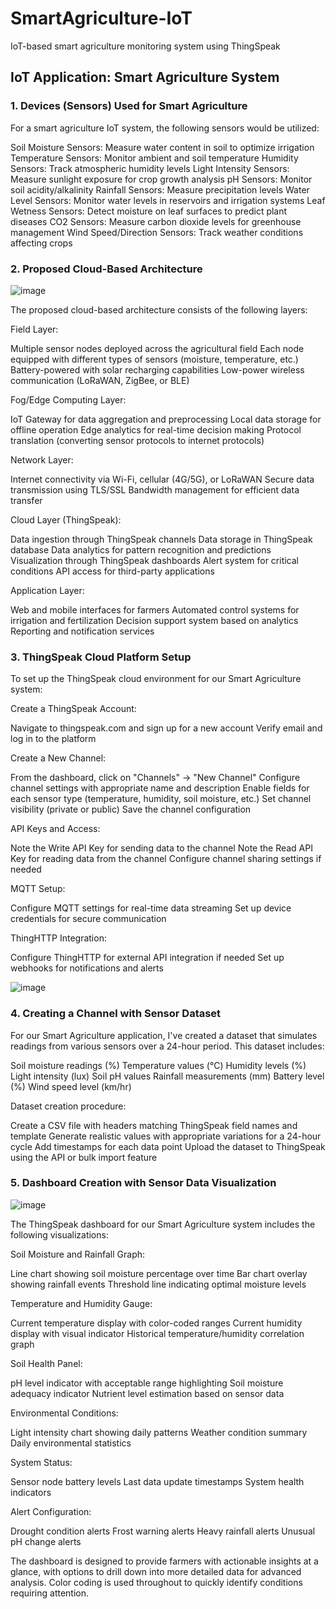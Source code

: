 # SmartAgriculture-IoT
IoT-based smart agriculture monitoring system using ThingSpeak

## IoT Application: Smart Agriculture System
### 1. Devices (Sensors) Used for Smart Agriculture
For a smart agriculture IoT system, the following sensors would be utilized:

Soil Moisture Sensors: Measure water content in soil to optimize irrigation
Temperature Sensors: Monitor ambient and soil temperature
Humidity Sensors: Track atmospheric humidity levels
Light Intensity Sensors: Measure sunlight exposure for crop growth analysis
pH Sensors: Monitor soil acidity/alkalinity
Rainfall Sensors: Measure precipitation levels
Water Level Sensors: Monitor water levels in reservoirs and irrigation systems
Leaf Wetness Sensors: Detect moisture on leaf surfaces to predict plant diseases
CO2 Sensors: Measure carbon dioxide levels for greenhouse management
Wind Speed/Direction Sensors: Track weather conditions affecting crops

### 2. Proposed Cloud-Based Architecture
![image](https://github.com/user-attachments/assets/864eb659-9250-4bd3-bd3b-4fc085f49977)

The proposed cloud-based architecture consists of the following layers:

Field Layer:

Multiple sensor nodes deployed across the agricultural field
Each node equipped with different types of sensors (moisture, temperature, etc.)
Battery-powered with solar recharging capabilities
Low-power wireless communication (LoRaWAN, ZigBee, or BLE)


Fog/Edge Computing Layer:

IoT Gateway for data aggregation and preprocessing
Local data storage for offline operation
Edge analytics for real-time decision making
Protocol translation (converting sensor protocols to internet protocols)


Network Layer:

Internet connectivity via Wi-Fi, cellular (4G/5G), or LoRaWAN
Secure data transmission using TLS/SSL
Bandwidth management for efficient data transfer


Cloud Layer (ThingSpeak):

Data ingestion through ThingSpeak channels
Data storage in ThingSpeak database
Data analytics for pattern recognition and predictions
Visualization through ThingSpeak dashboards
Alert system for critical conditions
API access for third-party applications


Application Layer:

Web and mobile interfaces for farmers
Automated control systems for irrigation and fertilization
Decision support system based on analytics
Reporting and notification services



### 3. ThingSpeak Cloud Platform Setup
To set up the ThingSpeak cloud environment for our Smart Agriculture system:

Create a ThingSpeak Account:

Navigate to thingspeak.com and sign up for a new account
Verify email and log in to the platform


Create a New Channel:

From the dashboard, click on "Channels" → "New Channel"
Configure channel settings with appropriate name and description
Enable fields for each sensor type (temperature, humidity, soil moisture, etc.)
Set channel visibility (private or public)
Save the channel configuration


API Keys and Access:

Note the Write API Key for sending data to the channel
Note the Read API Key for reading data from the channel
Configure channel sharing settings if needed


MQTT Setup:

Configure MQTT settings for real-time data streaming
Set up device credentials for secure communication


ThingHTTP Integration:

Configure ThingHTTP for external API integration if needed
Set up webhooks for notifications and alerts

![image](https://github.com/user-attachments/assets/828f0f56-9cfb-4699-a0d6-0b807ad27c12)


### 4. Creating a Channel with Sensor Dataset
For our Smart Agriculture application, I've created a dataset that simulates readings from various sensors over a 24-hour period. This dataset includes:

Soil moisture readings (%)
Temperature values (°C)
Humidity levels (%)
Light intensity (lux)
Soil pH values
Rainfall measurements (mm)
Battery level (%)
Wind speed level (km/hr)

Dataset creation procedure:

Create a CSV file with headers matching ThingSpeak field names and template
Generate realistic values with appropriate variations for a 24-hour cycle
Add timestamps for each data point
Upload the dataset to ThingSpeak using the API or bulk import feature


### 5. Dashboard Creation with Sensor Data Visualization

![image](https://github.com/user-attachments/assets/c4823964-53ea-43da-a312-762058c896a0)


The ThingSpeak dashboard for our Smart Agriculture system includes the following visualizations:

Soil Moisture and Rainfall Graph:

Line chart showing soil moisture percentage over time
Bar chart overlay showing rainfall events
Threshold line indicating optimal moisture levels


Temperature and Humidity Gauge:

Current temperature display with color-coded ranges
Current humidity display with visual indicator
Historical temperature/humidity correlation graph


Soil Health Panel:

pH level indicator with acceptable range highlighting
Soil moisture adequacy indicator
Nutrient level estimation based on sensor data


Environmental Conditions:

Light intensity chart showing daily patterns
Weather condition summary
Daily environmental statistics


System Status:

Sensor node battery levels
Last data update timestamps
System health indicators


Alert Configuration:

Drought condition alerts
Frost warning alerts
Heavy rainfall alerts
Unusual pH change alerts


The dashboard is designed to provide farmers with actionable insights at a glance, with options to drill down into more detailed data for advanced analysis. Color coding is used throughout to quickly identify conditions requiring attention.
